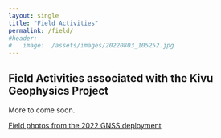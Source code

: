 ```yaml
---
layout: single
title: "Field Activities"
permalink: /field/
#header:
#   image:  /assets/images/20220803_105252.jpg
---
```



## Field Activities associated with the Kivu Geophysics Project

More to come soon.

[Field photos from the 2022 GNSS deployment](https://avnewman.github.io/field/Rwanda.html)